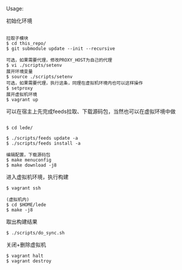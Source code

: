 Usage:

初始化环境

```

拉取子模块
$ cd this_repo/
$ git submodule update --init --recursive

可选，如果需要代理，修改PROXY_HOST为自己的代理
$ vi ./scripts/setenv
展开环境变量
$ source ./scripts/setenv
可选，如果需要代理，执行这条，同理在虚拟机环境内也可以这样操作
$ setproxy
展开虚拟机环境
$ vagrant up
```

可以在宿主上先完成feeds拉取、下载源码包，当然也可以在虚拟环境中做

```

$ cd lede/

$ ./scripts/feeds update -a
$ ./scripts/feeds install -a

编辑配置，下载源码包
$ make menuconfig
$ make download -j8
```

进入虚拟机环境，执行构建

```
$ vagrant ssh

(虚拟机内)
$ cd $HOME/lede
$ make -j8
```

取出构建结果

```
$ ./scripts/do_sync.sh
```

关闭+删除虚拟机
```
$ vagrant halt
$ vagrant destroy
```
